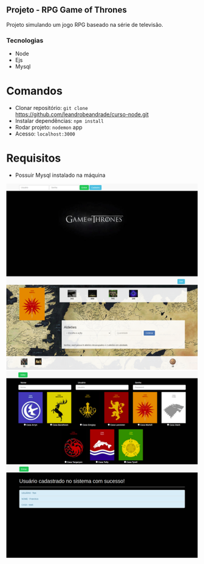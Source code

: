 ## Projeto - RPG Game of Thrones

Projeto simulando um jogo RPG baseado na série de televisão.

### Tecnologias

- Node
- Ejs
- Mysql

# Comandos

- Clonar repositório: `git clone` https://github.com/leandrobeandrade/curso-node.git
- Instalar dependências: `npm install`
- Rodar projeto: `nodemon` app
- Acesso: `localhost:3000`

# Requisitos

- Possuir Mysql instalado na máquina

![](https://github.com/leandrobeandrade/curso-node/blob/master/got/home.png)
![](https://github.com/leandrobeandrade/curso-node/blob/master/got/jogo.png)
![](https://github.com/leandrobeandrade/curso-node/blob/master/got/cadastro.png)
![](https://github.com/leandrobeandrade/curso-node/blob/master/got/cadastrado.png)